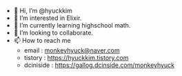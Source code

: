 - 👋 Hi, I’m @hyuckkim
- 👀 I’m interested in Elixir.
- 🌱 I’m currently learning highschool math.
- 💞️ I’m looking to collaborate.
- 📫 How to reach me 
  - email : monkeyhyuck@naver.com
  - tistory : https://hyuckkim.tistory.com
  - dciniside : https://gallog.dcinside.com/monkeyhyuck

<!---
hyuckkim/hyuckkim is a ✨ special ✨ repository because its `README.md` (this file) appears on your GitHub profile.
You can click the Preview link to take a look at your changes.
--->
